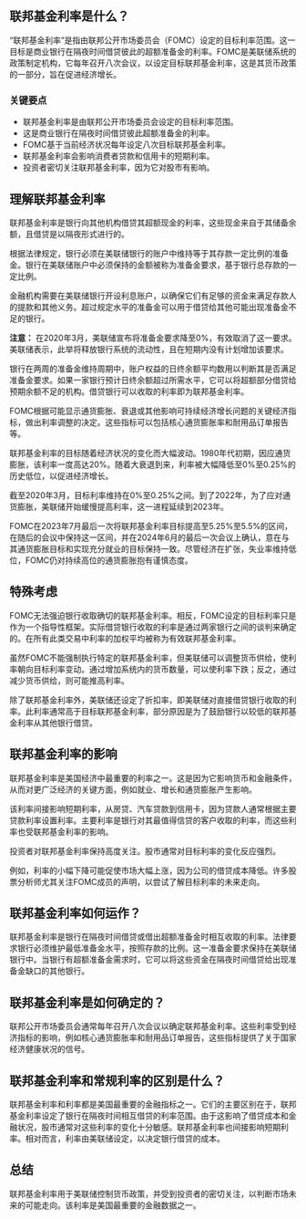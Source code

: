 ## 联邦基金利率是什么？

“联邦基金利率”是指由联邦公开市场委员会（FOMC）设定的目标利率范围。这一目标是商业银行在隔夜时间借贷彼此的超额准备金的利率。FOMC是美联储系统的政策制定机构，它每年召开八次会议，以设定目标联邦基金利率，这是其货币政策的一部分，旨在促进经济增长。

### 关键要点

- 联邦基金利率是由联邦公开市场委员会设定的目标利率范围。
- 这是商业银行在隔夜时间借贷彼此超额准备金的利率。
- FOMC基于当前经济状况每年设定八次目标联邦基金利率。
- 联邦基金利率会影响消费者贷款和信用卡的短期利率。
- 投资者密切关注联邦基金利率，因为它对股市有影响。

## 理解联邦基金利率

联邦基金利率是银行向其他机构借贷其超额现金的利率，这些现金来自于其储备余额，且借贷是以隔夜形式进行的。

根据法律规定，银行必须在美联储银行的账户中维持等于其存款一定比例的准备金。银行在美联储账户中必须保持的金额被称为准备金要求，基于银行总存款的一定比例。

金融机构需要在美联储银行开设利息账户，以确保它们有足够的资金来满足存款人的提款和其他义务。超过规定水平的准备金可以用于借贷给其他可能出现准备金不足的银行。

**注意：** 在2020年3月，美联储宣布将准备金要求降至0%，有效取消了这一要求。美联储表示，此举将释放银行系统的流动性，且在短期内没有计划增加该要求。

银行在两周的准备金维持周期中，账户权益的日终余额平均数用以判断其是否满足准备金要求。如果一家银行预计日终余额超过所需水平，它可以将超额部分借贷给预期余额不足的机构。借贷银行可以收取的利率即为联邦基金利率。

FOMC根据可能显示通货膨胀、衰退或其他影响可持续经济增长问题的关键经济指标，做出利率调整的决定。这些指标可以包括核心通货膨胀率和耐用品订单报告等。

联邦基金利率的目标随着经济状况的变化而大幅波动。1980年代初期，因应通货膨胀，该利率一度高达20%。随着大衰退到来，利率被大幅降低至0%至0.25%的历史低位，以促进经济增长。

截至2020年3月，目标利率维持在0%至0.25%之间。到了2022年，为了应对通货膨胀，美联储开始缓慢提高利率，这一进程延续到2023年。

FOMC在2023年7月最后一次将联邦基金利率目标提高至5.25%至5.5%的区间，在随后的会议中保持这一区间，并在2024年6月的最后一次会议上确认，意在与其通货膨胀目标和实现充分就业的目标保持一致。尽管经济在扩张，失业率维持低位，FOMC仍对持续高位的通货膨胀抱有谨慎态度。

## 特殊考虑

FOMC无法强迫银行收取确切的联邦基金利率。相反，FOMC设定的目标利率只是作为一个指导性框架。实际借贷银行收取的利率是通过两家银行之间的谈判来确定的。在所有此类交易中利率的加权平均被称为有效联邦基金利率。

虽然FOMC不能强制执行特定的联邦基金利率，但美联储可以调整货币供给，使利率朝向目标利率变动。通过增加系统内的货币数量，可以使利率下跌；反之，通过减少货币供给，则可能推高利率。

除了联邦基金利率外，美联储还设定了折扣率，即美联储对直接借贷银行收取的利率。此利率通常高于目标联邦基金利率，部分原因是为了鼓励银行以较低的联邦基金利率从其他银行借贷。

## 联邦基金利率的影响

联邦基金利率是美国经济中最重要的利率之一。这是因为它影响货币和金融条件，从而对更广泛经济的关键方面，例如就业、增长和通货膨胀产生影响。

该利率间接影响短期利率，从房贷、汽车贷款到信用卡，因为贷款人通常根据主要贷款利率设置利率。主要利率是银行对其最值得信贷的客户收取的利率，而这些利率也受联邦基金利率的影响。

投资者对联邦基金利率保持高度关注。股市通常对目标利率的变化反应强烈。

例如，利率的小幅下降可能促使市场大幅上涨，因为公司的借贷成本降低。许多股票分析师尤其关注FOMC成员的声明，以尝试了解目标利率的未来走向。

## 联邦基金利率如何运作？

联邦基金利率是银行在隔夜时间借贷或借出超额准备金时相互收取的利率。法律要求银行必须维护最低准备金水平，按照存款的比例。这一准备金要求保持在美联储银行中。当银行有超额准备金需求时，它可以将这些资金在隔夜时间借贷给出现准备金缺口的其他银行。

## 联邦基金利率是如何确定的？

联邦公开市场委员会通常每年召开八次会议以确定联邦基金利率。这些利率受到经济指标的影响，例如核心通货膨胀率和耐用品订单报告，这些指标提供了关于国家经济健康状况的信号。

## 联邦基金利率和常规利率的区别是什么？

联邦基金利率和利率都是美国最重要的金融指标之一。它们的主要区别在于，联邦基金利率设定了银行在隔夜时间相互借贷的利率范围。由于这影响了借贷成本和金融状况，股市通常对这些利率的变化十分敏感。联邦基金利率也间接影响短期利率。相对而言，利率由美联储设定，以决定银行借贷的成本。

## 总结

联邦基金利率用于美联储控制货币政策，并受到投资者的密切关注，以判断市场未来的可能走向。该利率是美国最重要的金融数据之一。
